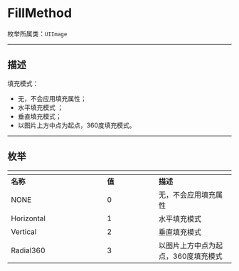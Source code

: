 # FillMethod

枚举所属类：`UIImage`

------------------------------------------------------------------------------------------
## 描述

填充模式：
- 无，不会应用填充属性；
- 水平填充模式 ；
- 垂直填充模式；
- 以图片上方中点为起点，360度填充模式。

------------------------------------------------------------------------------------------
## 枚举

|<div style="width:200px"></div>|<div style="width:100px"></div>|<div style="width:100px"></div>|
|:---   |:---|:---|
|**名称**   |**值**  |**描述**|
|NONE   |0   |无，不会应用填充属性|
|Horizontal|1   |水平填充模式|
|Vertical  |2   |垂直填充模式|
|Radial360  |3   |以图片上方中点为起点，360度填充模式|

